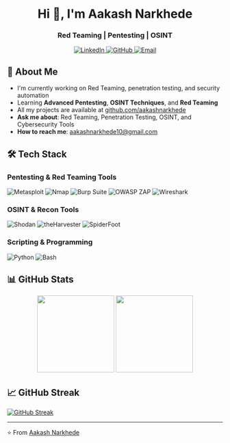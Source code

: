 <h1 align="center">Hi 👋, I'm Aakash Narkhede</h1>
<h3 align="center">Red Teaming | Pentesting | OSINT</h3>

<p align="center">
  <a href="https://www.linkedin.com/in/aakash-narkhede-2b1b32232" target="_blank">
    <img src="https://img.shields.io/badge/LinkedIn-0077B5?style=for-the-badge&logo=linkedin&logoColor=white" alt="LinkedIn"/>
  </a>
  <a href="https://github.com/aakash-narkhede" target="_blank">
    <img src="https://img.shields.io/badge/GitHub-100000?style=for-the-badge&logo=github&logoColor=white" alt="GitHub"/>
  </a>
  <a href="mailto:aakash.narkhede.5656@gmail.com">
    <img src="https://img.shields.io/badge/Gmail-D14836?style=for-the-badge&logo=gmail&logoColor=white" alt="Email"/>
  </a>
</p>



## 🚀 About Me

- I'm currently working on Red Teaming, penetration testing, and security automation  
- Learning **Advanced Pentesting**, **OSINT Techniques**, and **Red Teaming**  
- All my projects are available at [github.com/aakashnarkhede](https://github.com/aakash-narkhede)  
- **Ask me about**: Red Teaming, Penetration Testing, OSINT, and Cybersecurity Tools  
- **How to reach me**: aakashnarkhede10@gmail.com


## 🛠️ Tech Stack

### Pentesting & Red Teaming Tools
![Metasploit](https://img.shields.io/badge/Metasploit-CC0000?style=for-the-badge&logo=metasploit&logoColor=white)
![Nmap](https://img.shields.io/badge/Nmap-9B0000?style=for-the-badge&logo=nmap&logoColor=white)
![Burp Suite](https://img.shields.io/badge/Burp_Suite-FF5722?style=for-the-badge&logo=burp-suite&logoColor=white)
![OWASP ZAP](https://img.shields.io/badge/OWASP_ZAP-006400?style=for-the-badge&logo=owasp&logoColor=white)
![Wireshark](https://img.shields.io/badge/Wireshark-005C9E?style=for-the-badge&logo=wireshark&logoColor=white)

### OSINT & Recon Tools
![Shodan](https://img.shields.io/badge/Shodan-0C2D48?style=for-the-badge&logo=shodan&logoColor=white)
![theHarvester](https://img.shields.io/badge/theHarvester-FF0000?style=for-the-badge)
![SpiderFoot](https://img.shields.io/badge/SpiderFoot-1E1E1E?style=for-the-badge)

### Scripting & Programming
![Python](https://img.shields.io/badge/Python-3776AB?style=for-the-badge&logo=python&logoColor=white)
![Bash](https://img.shields.io/badge/Shell_Script-121011?style=for-the-badge&logo=gnu-bash&logoColor=white)

## 📊 GitHub Stats

<div align="center">
  <img height="180em" src="https://github-readme-stats.vercel.app/api?username=aakash-narkhede&show_icons=true&theme=radical&count_private=true&cache_seconds=1800"/>
  <img height="180em" src="https://github-readme-stats.vercel.app/api/top-langs/?username=aakash-narkhede&layout=compact&langs_count=8&theme=radical"/>
</div>

## 📈 GitHub Streak

[![GitHub Streak](https://github-readme-streak-stats.herokuapp.com/?user=aakash-narkhede&theme=radical)](https://github.com/aakashnarkhede)



---

⭐️ From [Aakash Narkhede](https://github.com/aakash-narkhede)
